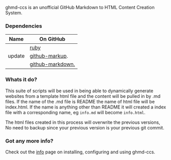 ghmd-ccs is an unofficial GitHub Markdown to HTML Content Creation System.

### Dependencies
Name | On GitHub
---- | ----
      | [ruby](https://github.com/ruby/ruby)
update | [github-markup](https://github.com/github/markup).
      | [github-markdown.](http://github.github.com/github-flavored-markdown/)

### Whats it do?

This suite of scripts will be used in being able to dynamically generate websites from a template html file and the content will be pulled in by .md files. If the name of the .md file is README the name of html file will be index.html. If the name is anything other than README it will created a index file with a corresponding name, eg `info.md` will become `info.html`.

The html files created in this process will overwrite the previous versions, No need to backup since your previous version is your previous git commit.

### Got any more info?

Check out the [info](http://edge226.github.io/ghmd-ccs/info/) page on installing, configuring and using ghmd-ccs.
